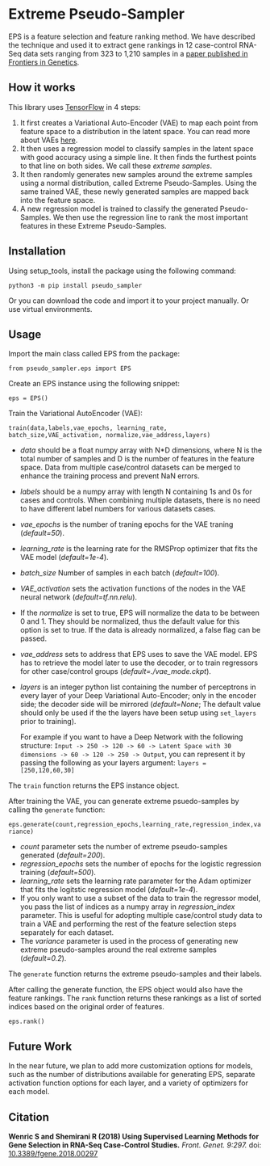 # Extreme Pseudo-Sampler
EPS is a feature selection and feature ranking method. 
We have described the technique and used it to extract gene rankings in 12 case-control RNA-Seq data sets ranging from 323 to 1,210 samples in a [paper published in Frontiers in Genetics](https://www.frontiersin.org/articles/10.3389/fgene.2018.00297/full). 

## How it works
This library uses [TensorFlow](https://www.tensorflow.org/) in 4 steps: 
1. It first creates a Variational Auto-Encoder (VAE) to map each point from feature space to a distribution in the latent space. You can read more about VAEs [here](https://arxiv.org/abs/1312.6114).
2. It then uses a regression model to classify samples in the latent space with good accuracy using a simple line. It then finds the furthest points to that line on both sides. We call these *extreme samples*. 
3. It then randomly generates new samples around the extreme samples using a normal distribution, called Extreme Pseudo-Samples. Using the same trained VAE, these newly generated samples are mapped back into the feature space. 
4. A new regression model is trained to classify the generated Pseudo-Samples. We then use the regression line to rank the most important features in these Extreme Pseudo-Samples. 

## Installation
Using setup_tools, install the package using the following command:

`python3 -m pip install pseudo_sampler`

Or you can download the code and import it to your project manually. Or use virtual environments.

## Usage
Import the main class called EPS from the package:

`from pseudo_sampler.eps import EPS`

Create an EPS instance using the following snippet:

`eps = EPS()`

Train the Variational AutoEncoder (VAE):

`train(data,labels,vae_epochs, learning_rate, batch_size,VAE_activation, normalize,vae_address,layers)`

- *data* should be a float numpy array with N\*D dimensions, where N is the total number of samples and D is the number of features in the feature space. Data from multiple case/control datasets can be merged to enhance the training process and prevent NaN errors.
- *labels* should be a numpy array with length N containing 1s and 0s for cases and controls. When combining multiple datasets, there is no need to have different label numbers for various datasets cases.
- *vae_epochs* is the number of traning epochs for the VAE traning (*default=50*).
- *learning_rate* is the learning rate for the RMSProp optimizer that fits the VAE model (*default=1e-4*).
- *batch_size* Number of samples in each batch (*default=100*).
- *VAE_activation* sets the activation functions of the nodes in the VAE neural network (*default=tf.nn.relu*).
- If the *normalize* is set to true, EPS will normalize the data to be between 0 and 1. They should be normalized, thus the default value for this option is set to true. If the data is already normalized, a false flag can be passed.
- *vae_address* sets to address that EPS uses to save the VAE model. EPS has to retrieve the model later to use the decoder, or to train regressors for other case/control groups (*default=./vae_mode.ckpt*).
- *layers* is an integer python list containing the number of perceptrons in every layer of your Deep Variational Auto-Encoder; only in the encoder side; the decoder side will be mirrored (*default=None*; The default value should only be used if the the layers have been setup using `set_layers` prior to training).

   For example if you want to have a Deep Network with the following structure:
`Input -> 250 -> 120 -> 60 -> Latent Space with 30 dimensions -> 60 -> 120 -> 250 -> Output`, you can represent it by passing the following as your layers argument: `layers = [250,120,60,30]`

The `train` function returns the EPS instance object.

After training the VAE, you can generate extreme psuedo-samples by calling the `generate` function:

`eps.generate(count,regression_epochs,learning_rate,regression_index,variance)`

- *count* parameter sets the number of extreme pseudo-samples generated (*default=200*).
- *regression_epochs* sets the number of epochs for the logistic regression training (*default=500*).
- *learning_rate* sets the learning rate parameter for the Adam optimizer that fits the logitstic regression model (*default=1e-4*).
- If you only want to use a subset of the data to train the regressor model, you pass the list of indices as a numpy array  in *regression_index* parameter. This is useful for adopting multiple case/control study data to train a VAE and performing the rest of the feature selection steps separately for each dataset.
- The *variance* parameter is used in the process of generating new extreme pseudo-samples around the real extreme samples (*default=0.2*).

The `generate` function returns the extreme pseudo-samples and their labels.

After calling the generate function, the EPS object would also have the feature rankings. The `rank` function returns these rankings as a list of sorted indices based on the original order of features.

`eps.rank()`

## Future Work
In the near future, we plan to add more customization options for models, such as the number of distributions available for generating EPS, separate activation function options for each layer, and a variety of optimizers for each model. 

## Citation

**Wenric S and Shemirani R (2018) Using Supervised Learning Methods for Gene Selection in RNA-Seq Case-Control Studies.** *Front. Genet. 9:297.* doi: [10.3389/fgene.2018.00297](https://doi.org/10.3389/fgene.2018.00297)